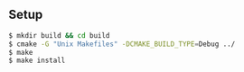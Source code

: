## Setup
```bash
$ mkdir build && cd build
$ cmake -G "Unix Makefiles" -DCMAKE_BUILD_TYPE=Debug ../
$ make
$ make install
```
